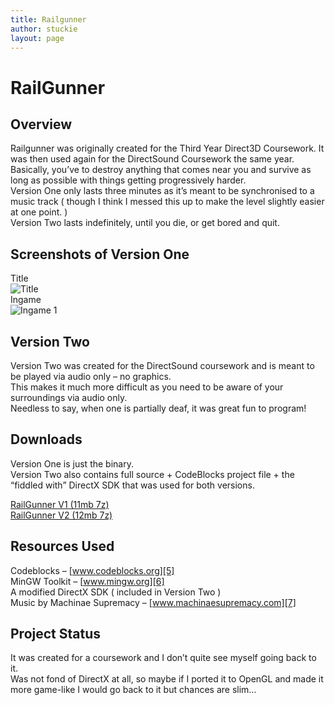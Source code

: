 ```yaml
---
title: Railgunner
author: stuckie
layout: page
---
```

# RailGunner

## Overview

Railgunner was originally created for the Third Year Direct3D Coursework. It was then used again for the DirectSound Coursework the same year.  
Basically, you&#8217;ve to destroy anything that comes near you and survive as long as possible with things getting progressively harder.  
Version One only lasts three minutes as it&#8217;s meant to be synchronised to a music track ( though I think I messed this up to make the level slightly easier at one point. )  
Version Two lasts indefinitely, until you die, or get bored and quit.

## Screenshots of Version One

Title  
![Title][1]  
Ingame  
![Ingame 1][2]

## Version Two

Version Two was created for the DirectSound coursework and is meant to be played via audio only &#8211; no graphics.  
This makes it much more difficult as you need to be aware of your surroundings via audio only.  
Needless to say, when one is partially deaf, it was great fun to program!

## Downloads

Version One is just the binary.  
Version Two also contains full source + CodeBlocks project file + the &#8220;fiddled with&#8221; DirectX SDK that was used for both versions.

[RailGunner V1 (11mb 7z)][3]  
[RailGunner V2 (12mb 7z)][4]

## Resources Used

Codeblocks &#8211; [www.codeblocks.org][5]  
MinGW Toolkit &#8211; [www.mingw.org][6]  
A modified DirectX SDK ( included in Version Two )  
Music by Machinae Supremacy &#8211; [www.machinaesupremacy.com][7]



## Project Status

It was created for a coursework and I don&#8217;t quite see myself going back to it.  
Was not fond of DirectX at all, so maybe if I ported it to OpenGL and made it more game-like I would go back to it but chances are slim&#8230;

 [1]: /gamez/railgunner/title.png
 [2]: /gamez/railgunner/ingame1.jpg
 [3]: /gamez/railgunner/Railgunner1.7z
 [4]: /gamez/railgunner/Railgunner2.7z
 [5]: http://www.codeblocks.org
 [6]: http://www.mingw.org
 [7]: http://www.machinaesupremacy.com